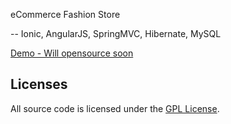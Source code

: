 eCommerce Fashion Store

-- Ionic, AngularJS, SpringMVC, Hibernate, MySQL

<a href="http://101.200.189.57:9090/mobistore/demo" target="_blank">Demo - Will opensource soon</a>

## Licenses

All source code is licensed under the [GPL License](LICENSE.md).
